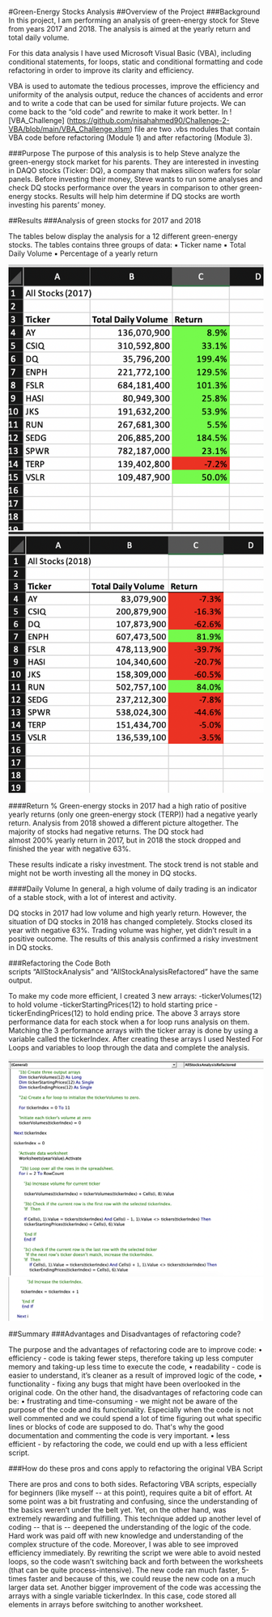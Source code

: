 #Green-Energy Stocks Analysis
##Overview of the Project
###Background
In this project, I am performing an analysis of green-energy stock for Steve from years 2017 and 2018. The analysis is aimed at the yearly return and total daily volume. 

For this data analysis I have used Microsoft Visual Basic (VBA), including conditional statements, for loops, static and conditional formatting and code refactoring in order to improve its clarity and efficiency. 

VBA is used to automate the tedious processes, improve the efficiency and uniformity of the analysis output, reduce the chances of accidents and error and to write a code that can be used for similar future projects. We can come back to the “old code” and rewrite to make it work better. In ![VBA_Challenge] (https://github.com/nisahahmed90/Challenge-2-VBA/blob/main/VBA_Challenge.xlsm) file are two .vbs modules that contain VBA code before refactoring (Module 1) and after refactoring (Module 3). 

###Purpose
The purpose of this analysis is to help Steve analyze the green-energy stock market for his parents. They are interested in investing in DAQO stocks (Ticker: DQ), a company that makes silicon wafers for solar panels. Before investing their money, Steve wants to run some analyses and check DQ stocks performance over the years in comparison to other green-energy stocks. Results will help him determine if DQ stocks are worth investing his parents’ money.

##Results
###Analysis of green stocks for 2017 and 2018

The tables below display the analysis for a 12 different green-energy stocks. The tables contains three groups of data:
	▪	Ticker name
	▪	Total Daily Volume
	▪	Percentage of a yearly return

![](https://github.com/nisahahmed90/Challenge-2-VBA/blob/main/All%20Stock%202017.png)
![](https://github.com/nisahahmed90/Challenge-2-VBA/blob/main/All%20Stocks%202018.png)

####Return %
Green-energy stocks in 2017 had a high ratio of positive yearly returns (only one green-energy stock (TERP)) had a negative yearly return. Analysis from 2018 showed a different picture altogether. The majority of stocks had negative returns. The DQ stock had almost 200% yearly return in 2017, but in 2018 the stock dropped and finished the year with negative 63%.

These results indicate a risky investment. The stock trend is not stable and might not be worth investing all the money in DQ stocks.

####Daily Volume
In general, a high volume of daily trading is an indicator of a stable stock, with a lot of interest and activity.

DQ stocks in 2017 had low volume and high yearly return. However, the situation of DQ stocks in 2018 has changed completely. Stocks closed its year with negative 63%. Trading volume was higher, yet didn’t result in a positive outcome. The results of this analysis confirmed a risky investment in DQ stocks.

###Refactoring the Code
Both scripts “AllStockAnalysis” and “AllStockAnalysisRefactored” have the same output. 

To make my code more efficient, I created 3 new arrays: -tickerVolumes(12) to hold volume -tickerStartingPrices(12) to hold starting price -tickerEndingPrices(12) to hold ending price.
The above 3 arrays store performance data for each stock when a for loop runs analysis on them. Matching the 3 performance arrays with the ticker array is done by using a variable called the tickerIndex. After creating these arrays I used Nested For Loops and variables to loop through the data and complete the analysis.

![](https://github.com/nisahahmed90/Challenge-2-VBA/blob/main/Screen%20Shot%202022-03-20%20at%2011.47.22%20PM.png)
![](https://github.com/nisahahmed90/Challenge-2-VBA/blob/main/Screen%20Shot%202022-03-20%20at%2011.48.19%20PM.png)


##Summary
###Advantages and Disadvantages of refactoring code?

The purpose and the advantages of refactoring code are to improve code:
	•	efficiency - code is taking fewer steps, therefore taking up less computer memory and taking-up less time to execute the code,
	•	readability - code is easier to understand, it’s cleaner as a result of improved logic of the code,
	•	functionality - fixing any bugs that might have been overlooked in the original code.
On the other hand, the disadvantages of refactoring code can be:
	•	frustrating and time-consuming - we might not be aware of the purpose of the code and its functionality. Especially when the code is not well commented and we could spend a lot of time figuring out what specific lines or blocks of code are supposed to do. That's why the good documentation and commenting the code is very important.
	•	less efficient - by refactoring the code, we could end up with a less efficient script.

###How do these pros and cons apply to refactoring the original VBA Script

There are pros and cons to both sides. Refactoring VBA scripts, especially for beginners (like myself -- at this point), requires quite a bit of effort. At some point was a bit frustrating and confusing, since the understanding of the basics weren’t under the belt yet. Yet, on the other hand, was extremely rewarding and fulfilling. This technique added up another
level of coding -- that is -- deepened the understanding of the logic of the code. Hard work was paid off with new knowledge and understanding of the complex structure of the code. Moreover, I was able to see improved efficiency immediately. By rewriting the script we were able to avoid nested loops, so the code wasn’t switching back and forth between 
the worksheets (that can be quite process-intensive). The new code ran much faster, 5-times faster and because of this, we could reuse the new code on a much larger data set. Another bigger improvement of the code was accessing the arrays with a single variable tickerIndex. In this case, code stored all elements in arrays before switching to another
worksheet.

